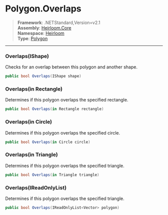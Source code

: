 # Polygon.Overlaps

> **Framework**: .NETStandard,Version=v2.1  
> **Assembly**: [Heirloom.Core][0]  
> **Namespace**: [Heirloom][0]  
> **Type**: [Polygon][1]

--------------------------------------------------------------------------------

### Overlaps(IShape)

Checks for an overlap between this polygon and another shape.

```cs
public bool Overlaps(IShape shape)
```

### Overlaps(in Rectangle)

Determines if this polygon overlaps the specified rectangle.

```cs
public bool Overlaps(in Rectangle rectangle)
```

### Overlaps(in Circle)

Determines if this polygon overlaps the specified circle.

```cs
public bool Overlaps(in Circle circle)
```

### Overlaps(in Triangle)

Determines if this polygon overlaps the specified triangle.

```cs
public bool Overlaps(in Triangle triangle)
```

### Overlaps(IReadOnlyList<Vector>)

Determines if this polygon overlaps the specified triangle.

```cs
public bool Overlaps(IReadOnlyList<Vector> polygon)
```

[0]: ../Heirloom.Core.md
[1]: Heirloom.Polygon.md
